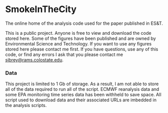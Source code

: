 # SmokeInTheCity
The online home of the analysis code used for the paper published in ES&amp;T. 

This is a public project. Anyone is free to view and download the code stored here. Some of the figures have been published and are owned by Environmental Science and Technology. If you want to use any figures stored here please contact me first. If you have questions, use any of this code, or find any errors I ask that you please contact me sjbrey@rams.colostate.edu. 

### Data
This project is limited to 1 Gb of storage. As a result, I am not able to store all of the data required to run all of the script. ECMWF reanalysis data and some EPA monitoring time series data has been withheld to save space. All script used to download data and their associated URLs are imbedded in the analysis scripts. 
